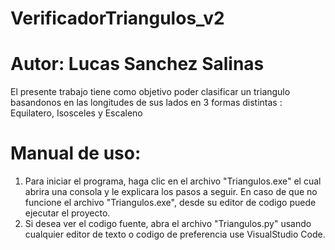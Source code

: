 # VerificadorTriangulos_v2

# Autor: Lucas Sanchez Salinas

El presente trabajo tiene como objetivo poder clasificar 
un triangulo basandonos en las longitudes de sus lados en
3 formas distintas : Equilatero, Isosceles y Escaleno

# Manual de uso:
  1. Para iniciar el programa, haga clic en el archivo "Triangulos.exe" el cual abrira una consola
  y le explicara los pasos a seguir. En caso de que no funcione el archivo "Triangulos.exe", desde su editor de codigo
  puede ejecutar el proyecto.
  2. Si desea ver el codigo fuente, abra el archivo "Triangulos.py" usando cualquier editor de texto o codigo
  de preferencia use VisualStudio Code.
